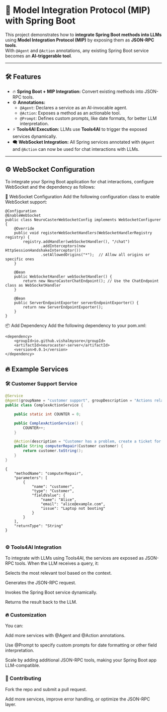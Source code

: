 # 🚀 **Model Integration Protocol (MIP) with Spring Boot**

This project demonstrates how to **integrate Spring Boot methods into LLMs** using **Model Integration Protocol (MIP)** by exposing them as **JSON-RPC tools**.  
With `@Agent` and `@Action` annotations, any existing Spring Boot service becomes an **AI-triggerable tool**.

---

## 🛠️ **Features**
- 🔥 **Spring Boot + MIP Integration:** Convert existing methods into JSON-RPC tools.
- ⚙️ **Annotations:**
   - `@Agent`: Declares a service as an AI-invocable agent.
   - `@Action`: Exposes a method as an actionable tool.
   - `@Prompt`: Defines custom prompts, like date formats, for better LLM interpretation.
- ⚡ **Tools4AI Execution:** LLMs use **Tools4AI** to trigger the exposed services dynamically.
- 🗨️ **WebSocket Integration:** All Spring services annotated with `@Agent` and `@Action` can now be used for chat interactions with LLMs.

---

## ⚙️ WebSocket Configuration
To integrate your Spring Boot application for chat interactions, configure WebSocket and the dependency as follows:

🧩 WebSocket Configuration
Add the following configuration class to enable WebSocket support:


```  
@Configuration
@EnableWebSocket
public class NeuroCasterWebSocketConfig implements WebSocketConfigurer {
    @Override
    public void registerWebSocketHandlers(WebSocketHandlerRegistry registry) {
        registry.addHandler(webSocketHandler(), "/chat")
                .addInterceptors(new HttpSessionHandshakeInterceptor())
                .setAllowedOrigins("*");  // Allow all origins or specific ones
    }

    @Bean
    public WebSocketHandler webSocketHandler() {
        return new NeuroCasterChatEndpoint(); // Use the ChatEndpoint class as WebSocketHandler
    }

    @Bean
    public ServerEndpointExporter serverEndpointExporter() {
        return new ServerEndpointExporter();
    }
}

```
📦 Add Dependency
Add the following dependency to your pom.xml:

```  
<dependency>
    <groupId>io.github.vishalmysore</groupId>
    <artifactId>neurocaster-server</artifactId>
    <version>0.0.1</version>
</dependency>

```

## 🔥 **Example Services**

### 🛠️ **Customer Support Service**
```java
@Service
@Agent(groupName = "customer support", groupDescription = "Actions related to customer support")
public class ComplexActionService {

    public static int COUNTER = 0;

    public ComplexActionService() {
        COUNTER++;
    }

    @Action(description = "Customer has a problem, create a ticket for them")
    public String computerRepair(Customer customer) {
        return customer.toString();
    }
}
```

```
{
    "methodName": "computerRepair",
    "parameters": [
        {
            "name": "customer",
            "type": "Customer",
            "fieldValue": {
                "name": "Alice",
                "email": "alice@example.com",
                "issue": "Laptop not booting"
            }
        }
    ],
    "returnType": "String"
}


```
### ⚙️ Tools4AI Integration
To integrate with LLMs using Tools4AI, the services are exposed as JSON-RPC tools.
When the LLM receives a query, it:

Selects the most relevant tool based on the context.

Generates the JSON-RPC request.

Invokes the Spring Boot service dynamically.

Returns the result back to the LLM.

### 🔥 Customization
You can:

Add more services with @Agent and @Action annotations.

Use @Prompt to specify custom prompts for date formatting or other field interpretation.

Scale by adding additional JSON-RPC tools, making your Spring Boot app LLM-compatible.

### 🚀 Contributing
Fork the repo and submit a pull request.

Add more services, improve error handling, or optimize the JSON-RPC layer.
